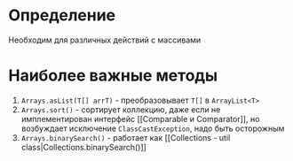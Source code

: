 # Определение
Необходим для различных действий с массивами
# Наиболее важные методы
1. `Arrays.asList(T[] arrT)` - преобразовывает `T[]` в `ArrayList<T>`
2. `Arrays.sort()` - сортирует коллекцию, даже если не имплементирован интерфейс [[Comparable и Comparator]], но возбуждает исключение `ClassCastException`, надо быть осторожным
3. `Arrays.binarySearch()` - работает как [[Collections - util class|Collections.binarySearch()]]